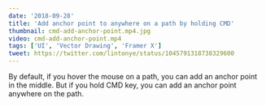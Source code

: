 ```yaml
---
date: '2018-09-28'
title: 'Add anchor point to anywhere on a path by holding CMD'
thumbnail: cmd-add-anchor-point.mp4.jpg
video: cmd-add-anchor-point.mp4
tags: ['UI', 'Vector Drawing', 'Framer X']
tweet: https://twitter.com/lintonye/status/1045791318738329600
---
```


By default, if you hover the mouse on a path, you can add an anchor point in the middle. But if you hold CMD key, you can add an anchor point anywhere on the path.
